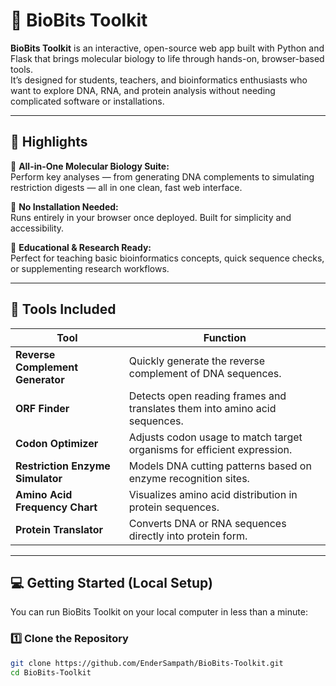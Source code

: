 # 🧬 BioBits Toolkit

**BioBits Toolkit** is an interactive, open-source web app built with Python and Flask that brings molecular biology to life through hands-on, browser-based tools.  
It’s designed for students, teachers, and bioinformatics enthusiasts who want to explore DNA, RNA, and protein analysis without needing complicated software or installations.

---

## 🌟 Highlights

🔹 **All-in-One Molecular Biology Suite:**  
Perform key analyses — from generating DNA complements to simulating restriction digests — all in one clean, fast web interface.

🔹 **No Installation Needed:**  
Runs entirely in your browser once deployed. Built for simplicity and accessibility.

🔹 **Educational & Research Ready:**  
Perfect for teaching basic bioinformatics concepts, quick sequence checks, or supplementing research workflows.

---

## 🧠 Tools Included

| Tool | Function |
|------|-----------|
| **Reverse Complement Generator** | Quickly generate the reverse complement of DNA sequences. |
| **ORF Finder** | Detects open reading frames and translates them into amino acid sequences. |
| **Codon Optimizer** | Adjusts codon usage to match target organisms for efficient expression. |
| **Restriction Enzyme Simulator** | Models DNA cutting patterns based on enzyme recognition sites. |
| **Amino Acid Frequency Chart** | Visualizes amino acid distribution in protein sequences. |
| **Protein Translator** | Converts DNA or RNA sequences directly into protein form. |

---

## 💻 Getting Started (Local Setup)

You can run BioBits Toolkit on your local computer in less than a minute:

### 1️⃣ Clone the Repository
```bash
git clone https://github.com/EnderSampath/BioBits-Toolkit.git
cd BioBits-Toolkit
